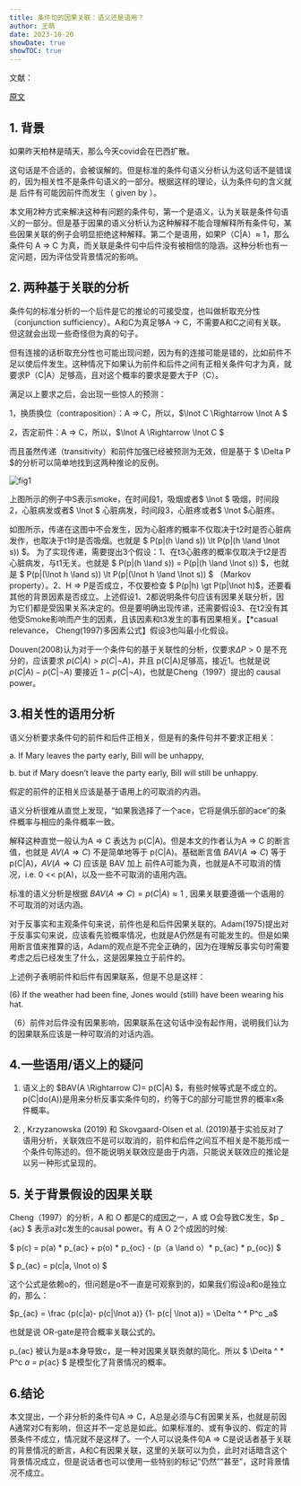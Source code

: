 ```yaml
---
title: 条件句的因果关联：语义还是语用？
author: 王萌
date: 2023-10-20
showDate: true 
showTOC: true
---
```


文献：

[原文](../Source_Files/2023-10-20-WM1.pdf)

## 1. 背景

如果昨天柏林是晴天，那么今天covid会在巴西扩散。

这句话是不合适的，会被误解的。但是标准的条件句语义分析认为这句话不是错误的，因为相关性不是条件句语义的一部分。根据这样的理论，认为条件句的含义就是 后件有可能因前件而发生（ given by ）。

本文用2种方式来解决这种有问题的条件句，第一个是语义，认为关联是条件句语义的一部分。但是基于因果的语义分析认为这种解释不能合理解释所有条件句，某些因果关联的例子会明显拒绝这种解释。第二个是语用，如果P（C|A）$\approx$ 1，那么条件句 A $\Rightarrow$ C 为真，而关联是条件句中后件没有被相信的隐涵。这种分析也有一定问题，因为评估受背景情况的影响。

## 2. 两种基于关联的分析

条件句的标准分析的一个后件是它的推论的可接受度，也叫做析取充分性（conjunction sufficiency）。A和C为真足够A $\rightarrow$ C，不需要A和C之间有关联。但这就会出现一些奇怪但为真的句子。

但有连接的话析取充分性也可能出现问题，因为有的连接可能是错的，比如前件不足以使后件发生。这种情况下如果认为前件和后件之间有正相关条件句才为真，就要求P（C|A）足够高，且对这个概率的要求是要大于P（C）。

满足以上要求之后，会出现一些惊人的预测：

1，换质换位（contraposition）：A $\Rightarrow$ C，所以，$\lnot C  \Rightarrow \lnot A $

2，否定前件：A $\Rightarrow$ C，所以，$\lnot A  \Rightarrow \lnot C $

而且虽然传递（transitivity）和前件加强已经被预测为无效，但是基于 $ \Delta P $的分析可以简单地找到这两种推论的反例。

![fig1](../Supporting_Information/2023-10-20-WM1-fig1.png)

上图所示的例子中S表示smoke，在时间段1，吸烟或者$  \lnot $ 吸烟，时间段2，心脏病发或者$  \lnot $ 心脏病发，时间段3，心脏疼或者$  \lnot $心脏疼。

如图所示，传递在这图中不会发生，因为心脏疼的概率不仅取决于t2时是否心脏病发作，也取决于t1时是否吸烟。也就是 $ P(p|(h \land s)) \lt P(p|(h \land \lnot s)) $。 为了实现传递，需要提出3个假设：1、在t3心脏疼的概率仅取决于t2是否心脏病发，与t1无关。也就是 $ P(p|(h \land s)) = P(p|(h \land \lnot s)) $，也就是 $ P(p|(\lnot h \land s)) \lt P(p|(\lnot h \land \lnot s)) $ （Markov property）。2、H $\Rightarrow$ P是否成立，不仅要检查 $ P(p|h) \gt P(p|\lnot h)$，还要看其他的背景因素是否成立。上述假设1、2都说明条件句应该有因果关联分析，因为它们都是受因果关系决定的。但是要明确出现传递，还需要假设3、在t2没有其他受Smoke影响而产生的因素，且该因素和t3发生的事有因果相关。【*casual relevance， Cheng(1997)多因素公式】假设3也叫最小化假设。

Douven(2008)认为对于一个条件句的基于关联性的分析，仅要求$\Delta P \gt 0$ 是不充分的，应该要求 $p(C|A) \gt p(C|\lnot A)$，并且 p(C|A)足够高，接近1。也就是说 $p(C|A) - p(C|\lnot A)$ 要接近 $1 - p(C|\lnot A)$，也就是Cheng（1997）提出的 causal power。

## 3.相关性的语用分析

语义分析要求条件句的前件和后件正相关，但是有的条件句并不要求正相关：

a. If Mary leaves the party early, Bill will be unhappy,

b. but if Mary doesn’t leave the party early, Bill will still be unhappy.

假定的前件的正相关应该是基于语用上的可取消的内涵。

语义分析很难从直觉上发现，“如果我选择了一个ace，它将是俱乐部的ace”的条件概率与相应的条件概率一致。

解释这种直觉一般认为A $\Rightarrow$ C 表达为 p(C|A)。但是本文的作者认为A $\Rightarrow$ C 的断言值，也就是 $AV(A \Rightarrow C)$ 不是简单地等于 p(C|A)。基础断言值 $BAV(A \Rightarrow C)$ 等于p(C|A)，$AV(A \Rightarrow C)$ 应该是 BAV 加上 前件A可能为真，也就是A不可取消的情况，i.e. 0 << p(A)，以及一些不可取消的语用内涵。

标准的语义分析是根据 $BAV(A \Rightarrow C)= p(C|A) \approx 1$ , 因果关联要遵循一个语用的不可取消的对话内涵。

对于反事实和主观条件句来说，前件也是和后件因果关联的。Adam(1975)提出对于反事实句来说，应该看先验概率情况，也就是A仍然是有可能发生的。但是如果用断言值来推算的话，Adam的观点是不完全正确的，因为在理解反事实句时需要考虑之后已经发生了什么，这是因果独立于前件的。

上述例子表明前件和后件有因果联系，但是不总是这样：

(6) If the weather had been fine, Jones would (still) have been wearing his hat.

（6）前件对后件没有因果影响，因果联系在这句话中没有起作用，说明我们认为的因果联系应该是一种可取消的对话内涵。

## 4.一些语用/语义上的疑问

1. 语义上的 $BAV(A \Rightarrow C)= p(C|A) $，有些时候等式是不成立的。p(C|do(A))是用来分析反事实条件句的，约等于C的部分可能世界的概率x条件概率。

2. , Krzyzanowska (2019) 和 Skovgaard-Olsen et al. (2019)基于实验反对了语用分析，关联效应不是可以取消的，前件和后件之间互不相关是不能形成一个条件句陈述的。但不能说明关联效应是由于内涵，只能说关联效应的推论是以另一种形式呈现的。

## 5. 关于背景假设的因果关联

Cheng（1997）的分析，A 和 O 都是C的成因之一，A 或 O会导致C发生，$p _ {ac} $ 表示a对c发生的causal power。有 A O 2个成因的时候:

$ p(c) = p(a) * p_{ac} + p(o) * p_{oc} - (p（a \land o）* p_{ac} * p_{oc}) $ 

$ p_{ac} = p(c|a, \lnot o) $

这个公式是依赖o的，但问题是o不一直是可观察到的，如果我们假设a和o是独立的，那么：

$p_{ac} = \frac {p(c|a)- p(c|\lnot a)} {1- p(c| \lnot a)} = \Delta ^ * P^c _a$

也就是说 OR-gate是符合概率关联公式的。

p_{ac} 被认为是a本身导致c，是一种对因果关联贡献的简化。所以 $  \Delta ^ * P^c _a = p_{ac} $ 是模型化了背景情况的概率。

## 6.结论

本文提出，一个非分析的条件句A $\Rightarrow$ C，A总是必须与C有因果关系，也就是前因A通常对C有影响，但这并不一定总是如此。如果标准的、或有争议的、假定的背景条件不成立，情况就不是这样了。一个人可以说条件句A $\Rightarrow$ C是说话者基于关联的背景情况的断言，A和C有因果关联，这里的关联可以为负，此时对话暗含这个背景情况成立，但是说话者也可以使用一些特别的标记“仍然”“甚至”，这时背景情况不成立。
